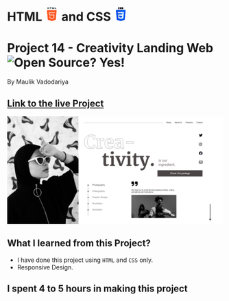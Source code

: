 # HTML ![](./readme-images/html-5-img.png) and CSS ![](./readme-images/css-3-img.png)

# Project 14 - Creativity Landing Web ![Open Source? Yes!](https://badgen.net/badge/Open%20Source%20%3F/Yes%21/blue?icon=github)

By Maulik Vadodariya

## [Link to the live Project](https://creativity-landing-web.netlify.app/)

![Completed Website](./readme-images/ScreenShot-20221120174214.png)

## What I learned from this Project?

- I have done this project using `HTML` and `CSS` only.
- Responsive Design.

## I spent 4 to 5 hours in making this project

